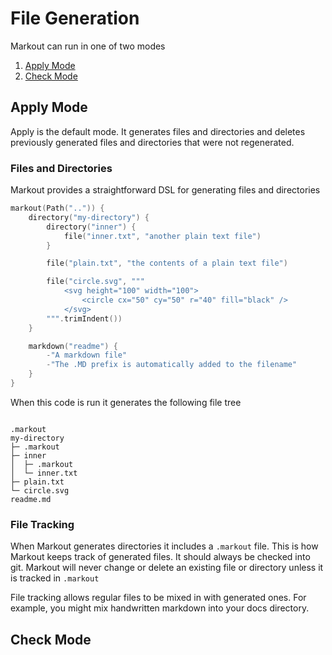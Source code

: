 # File Generation

Markout can run in one of two modes

1. [Apply Mode](#apply-mode)
2. [Check Mode](#check-mode)

## Apply Mode

Apply is the default mode. It generates files and directories and deletes
previously generated files and directories that were not regenerated.

### Files and Directories

Markout provides a straightforward DSL for generating files and directories

```kotlin
markout(Path("..")) {
    directory("my-directory") {
        directory("inner") {
            file("inner.txt", "another plain text file")
        }

        file("plain.txt", "the contents of a plain text file")

        file("circle.svg", """
            <svg height="100" width="100">
                <circle cx="50" cy="50" r="40" fill="black" />
            </svg> 
        """.trimIndent())
    }

    markdown("readme") {
        -"A markdown file"
        -"The .MD prefix is automatically added to the filename"
    }
}
```

When this code is run it generates the following file tree

```

.markout
my-directory
├─ .markout
├─ inner
│  ├─ .markout
│  └─ inner.txt
├─ plain.txt
└─ circle.svg
readme.md
```

### File Tracking

When Markout generates directories it includes a `.markout` file. This is
how Markout keeps track of generated files. It should always be checked
into git. Markout will never change or delete an existing file or directory
unless it is tracked in `.markout`

File tracking allows regular files to be mixed in with generated ones.
For example, you might mix handwritten markdown into your docs directory.

## Check Mode